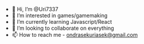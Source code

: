 - 👋 Hi, I’m @Uri7337
- 👀 I’m interested in games/gamemaking
- 🌱 I’m currently learning Javascript/React
- 💞️ I’m looking to collaborate on everything
- 📫 How to reach me - ondrasekuriasek@gmail.com

<!---
Uri7337/Uri7337 is a ✨ special ✨ repository because its `README.md` (this file) appears on your GitHub profile.
You can click the Preview link to take a look at your changes.
--->
